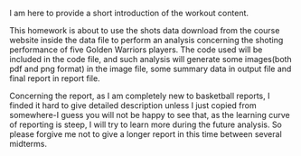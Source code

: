 I am here to provide a short introduction of the workout content.

This homework is about to use the shots data download from the course website inside the data file to perform an analysis concerning the shoting performance of five Golden Warriors players. The code used will be included in the code file, and such analysis will generate some images(both pdf and png format) in the image file, some summary data in output file and final report in report file.

Concerning the report, as I am completely new to basketball reports, I finded it hard to give detailed description unless I just copied from somewhere-I guess you will not be happy to see that, as the learning curve of reporting is steep, I will try to learn more during the future analysis. So please forgive me not to give a longer report in this time between several midterms.
